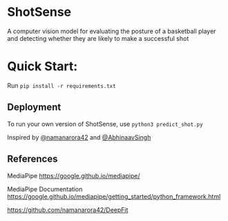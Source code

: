 # ShotSense

A computer vision model for evaluating the posture of a basketball player and detecting whether they are likely to make a successful shot

# Quick Start:
Run ```pip install -r requirements.txt```

## Deployment 
To run your own version of ShotSense, use `python3 predict_shot.py`

Inspired by [@namanarora42](https://www.github.com/namanarora42) and [@AbhinaavSingh](https://www.github.com/AbhinaavSingh)

## References

MediaPipe
https://google.github.io/mediapipe/

MediaPipe Documentation
https://google.github.io/mediapipe/getting_started/python_framework.html

https://github.com/namanarora42/DeepFit
